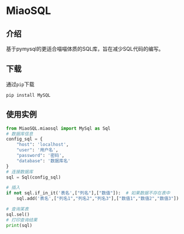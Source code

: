 # MiaoSQL

## 介绍
基于pymysql的更适合喵喵体质的SQL库，旨在减少SQL代码的编写。

## 下载
通过`pip`下载
```shell
pip install MySQL
```

## 使用实例
```python
from MiaoSQL.miaosql import MySql as Sql
# 数据库信息
config_sql = {
    "host": 'localhost',
    "user": '用户名',
    "password": '密码',
    "database": '数据库名'
}
# 连接数据库
sql = Sql(config_sql)

# 插入
if not sql.if_in_it('表名',["列名"],["数值"]):  # 如果数据不存在表中
    sql.add('表名',["列名1","列名2","列名3"],["数值1","数值2","数值3"])

# 查询某表
sql.sel()
# 打印查询结果
print(sql)
```